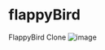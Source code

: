 # flappyBird
 FlappyBird Clone
 ![image](https://github.com/xcq970109/flappyBird/blob/master/gif/hard.gif)
